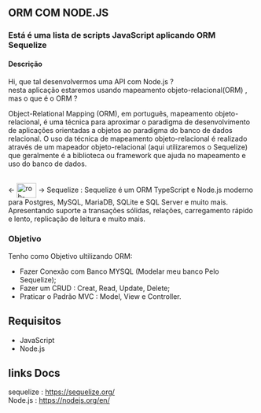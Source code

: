 ## ORM COM NODE.JS 

### Está é uma lista de scripts JavaScript aplicando ORM Sequelize

#### Descrição
Hi, que tal desenvolvermos uma API com Node.js ? <br>
nesta aplicação estaremos usando mapeamento objeto-relacional(ORM) , mas o que é o ORM ? <br>

Object-Relational Mapping (ORM), em português, mapeamento objeto-relacional, é uma técnica para aproximar o paradigma de desenvolvimento de aplicações orientadas a objetos ao paradigma do banco de dados relacional. O uso da técnica de mapeamento objeto-relacional é realizado através de um mapeador objeto-relacional (aqui utilizaremos o Sequelize) que geralmente é a biblioteca ou framework que ajuda no mapeamento e uso do banco de dados.
<div style="display: inline_block"><br>
  <- <img align="center" alt="rob-sequelize" height="30" width="40" src="https://icongr.am/devicon/sequelize-original.svg?size=128&color=currentColor"> -> Sequelize :
  Sequelize é um ORM TypeScript e Node.js moderno para Postgres, MySQL, MariaDB, SQLite e SQL Server e muito mais. Apresentando suporte a transações sólidas, relações, carregamento rápido e lento, replicação de leitura e muito mais.
  
 ### Objetivo 
Tenho como Objetivo ultilizando ORM:
  - Fazer Conexão com Banco MYSQL (Modelar meu banco Pelo Sequelize);
  - Fazer um CRUD : Creat, Read, Update, Delete;
  - Praticar o Padrão MVC : Model, View e Controller.
  </div>
  
  ## Requisitos 
   - JavaScript
   - Node.js
  
  ## links Docs
  
  sequelize : https://sequelize.org/<br>
  Node.js : https://nodejs.org/en/


  

